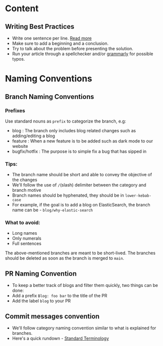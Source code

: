 # Content

## Writing Best Practices

-   Write one sentence per line. [Read more](https://sive.rs/1s)
-   Make sure to add a beginning and a conclusion.
-   Try to talk about the problem before presenting the solution.
-   Run your article through a spellchecker and/or [grammarly](https://app.grammarly.com/) for possible typos.

# Naming Conventions

## Branch Naming Conventions

### Prefixes

Use standard nouns as `prefix` to categorize the branch, e.g:

-   blog : The branch only includes blog related changes such as adding/editing a blog
-   feature : When a new feature is to be added such as dark mode to our website
-   bugfix/hotfix : The purpose is to simple fix a bug that has sipped in

### Tips:

-   The branch name should be short and able to convey the objective of the changes
-   We'll follow the use of `/`(slash) delimiter between the category and branch motive
-   Branch names should be hyphenated, they should be in `lower-kebab-case`
-   For example, if the goal is to add a blog on ElasticSearch, the branch name can be - `blog/why-elastic-search`

### What to avoid:

-   Long names
-   Only numerals
-   Full sentences

The above-mentioned branches are meant to be short-lived. The branches should be deleted as soon as the branch is merged to `main`.

## PR Naming Convention

-   To keep a better track of blogs and filter them quickly, two things can be done:
-   Add a prefix `Blog: foo bar` to the title of the PR
-   Add the label `blog` to your PR

## Commit messages convention

-   We'll follow category naming convention similar to what is explained for branches.
-   Here's a quick rundown - [Standard Terminology](https://gist.github.com/turbo/efb8d57c145e00dc38907f9526b60f17)
